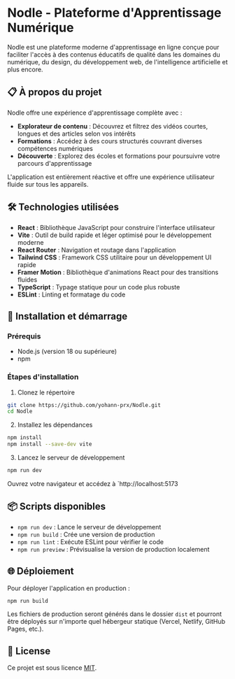# Nodle - Plateforme d'Apprentissage Numérique

Nodle est une plateforme moderne d'apprentissage en ligne conçue pour faciliter l'accès à des contenus éducatifs de qualité dans les domaines du numérique, du design, du développement web, de l'intelligence artificielle et plus encore.

## 📋 À propos du projet

Nodle offre une expérience d'apprentissage complète avec :

- **Explorateur de contenu** : Découvrez et filtrez des vidéos courtes, longues et des articles selon vos intérêts
- **Formations** : Accédez à des cours structurés couvrant diverses compétences numériques
- **Découverte** : Explorez des écoles et formations pour poursuivre votre parcours d'apprentissage

L'application est entièrement réactive et offre une expérience utilisateur fluide sur tous les appareils.

## 🛠️ Technologies utilisées

- **React** : Bibliothèque JavaScript pour construire l'interface utilisateur
- **Vite** : Outil de build rapide et léger optimisé pour le développement moderne
- **React Router** : Navigation et routage dans l'application
- **Tailwind CSS** : Framework CSS utilitaire pour un développement UI rapide
- **Framer Motion** : Bibliothèque d'animations React pour des transitions fluides
- **TypeScript** : Typage statique pour un code plus robuste
- **ESLint** : Linting et formatage du code

## 🚀 Installation et démarrage

### Prérequis

- Node.js (version 18 ou supérieure)
- npm

### Étapes d'installation

1. Clonez le répertoire
```bash
git clone https://github.com/yohann-prx/Nodle.git
cd Nodle
```
2. Installez les dépendances
```bash
npm install
npm install --save-dev vite
```
3. Lancez le serveur de développement
```bash
npm run dev
```
Ouvrez votre navigateur et accédez à `http://localhost:5173

## 📦 Scripts disponibles

- `npm run dev` : Lance le serveur de développement
- `npm run build` : Crée une version de production
- `npm run lint` : Exécute ESLint pour vérifier le code
- `npm run preview` : Prévisualise la version de production localement

## 🌐 Déploiement

Pour déployer l'application en production :
```bash
npm run build
```
Les fichiers de production seront générés dans le dossier `dist` et pourront être déployés sur n'importe quel hébergeur statique (Vercel, Netlify, GitHub Pages, etc.).

## 📝 License

Ce projet est sous licence [MIT](LICENSE).

